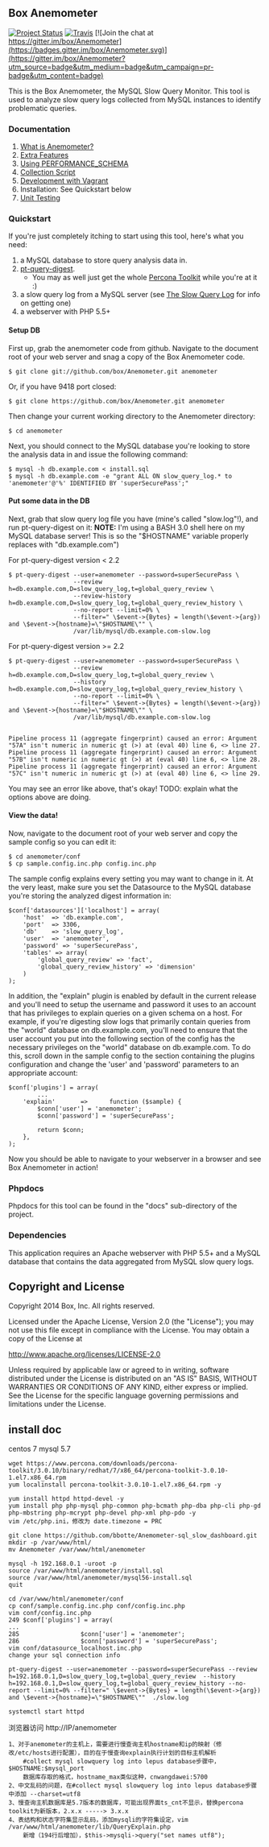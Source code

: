 
Box Anemometer
--------------
[![Project Status](http://opensource.box.com/badges/maintenance.svg)](http://opensource.box.com/badges)
[![Travis](https://img.shields.io/travis/box/Anemometer.svg?maxAge=2592000)](https://travis-ci.org/box/Anemometer)
[![Join the chat at https://gitter.im/box/Anemometer](https://badges.gitter.im/box/Anemometer.svg)](https://gitter.im/box/Anemometer?utm_source=badge&utm_medium=badge&utm_campaign=pr-badge&utm_content=badge)

This is the Box Anemometer, the MySQL Slow Query Monitor.  This tool is used to analyze slow query logs collected from MySQL instances to identify problematic queries.

### Documentation ###

1.	[What is Anemometer?](https://github.com/box/Anemometer/wiki)
2.	[Extra Features](https://github.com/box/Anemometer/wiki/Extra-Features)
3.	[Using PERFORMANCE_SCHEMA](https://github.com/box/Anemometer/wiki/Using-PERFORMANCE_SCHEMA-in-MySQL-5.6)
4.	[Collection Script](https://github.com/box/Anemometer/wiki/Anemometer-Collection-Script)
5.	[Development with Vagrant](https://github.com/box/Anemometer/wiki/Development-with-Vagrant)
6.	Installation: See Quickstart below
7.  [Unit Testing](https://github.com/box/Anemometer/wiki/Unit-Testing)

### Quickstart ###

If you're just completely itching to start using this tool, here's what you need:

1.	a MySQL database to store query analysis data in.
2.	[pt-query-digest](http://www.percona.com/doc/percona-toolkit/pt-query-digest.html).
	*	You may as well just get the whole [Percona Toolkit](http://www.percona.com/doc/percona-toolkit) while you're at it :)
3.	a slow query log from a MySQL server (see [The Slow Query Log](http://dev.mysql.com/doc/refman/5.5/en/slow-query-log.html) for info on getting one)
4.	a webserver with PHP 5.5+


#### Setup DB ####

First up, grab the anemometer code from github. Navigate to the document root of your web server and snag a copy of the Box Anemometer code.

    $ git clone git://github.com/box/Anemometer.git anemometer 
Or, if you have 9418 port closed:

    $ git clone https://github.com/box/Anemometer.git anemometer 


Then change your current working directory to the Anemometer directory:

    $ cd anemometer
    
Next, you should connect to the MySQL database you're looking to store the analysis data in and issue the following command:

    $ mysql -h db.example.com < install.sql
    $ mysql -h db.example.com -e "grant ALL ON slow_query_log.* to 'anemometer'@'%' IDENTIFIED BY 'superSecurePass';"

#### Put some data in the DB ####

Next, grab that slow query log file you have (mine's called "slow.log"!), and run pt-query-digest on it:
**NOTE:** I'm using a BASH 3.0 shell here on my MySQL database server! This is so the "$HOSTNAME" variable properly replaces with "db.example.com")


For pt-query-digest version < 2.2

    $ pt-query-digest --user=anemometer --password=superSecurePass \
                      --review h=db.example.com,D=slow_query_log,t=global_query_review \
                      --review-history h=db.example.com,D=slow_query_log,t=global_query_review_history \
                      --no-report --limit=0% \ 
                      --filter=" \$event->{Bytes} = length(\$event->{arg}) and \$event->{hostname}=\"$HOSTNAME\"" \ 
                      /var/lib/mysql/db.example.com-slow.log
    

For pt-query-digest version >= 2.2

    $ pt-query-digest --user=anemometer --password=superSecurePass \
                      --review h=db.example.com,D=slow_query_log,t=global_query_review \
                      --history h=db.example.com,D=slow_query_log,t=global_query_review_history \
                      --no-report --limit=0% \ 
                      --filter=" \$event->{Bytes} = length(\$event->{arg}) and \$event->{hostname}=\"$HOSTNAME\"" \ 
                      /var/lib/mysql/db.example.com-slow.log


    Pipeline process 11 (aggregate fingerprint) caused an error: Argument "57A" isn't numeric in numeric gt (>) at (eval 40) line 6, <> line 27.
    Pipeline process 11 (aggregate fingerprint) caused an error: Argument "57B" isn't numeric in numeric gt (>) at (eval 40) line 6, <> line 28.
    Pipeline process 11 (aggregate fingerprint) caused an error: Argument "57C" isn't numeric in numeric gt (>) at (eval 40) line 6, <> line 29.

You may see an error like above, that's okay!
TODO: explain what the options above are doing.


#### View the data! ####

Now, navigate to the document root of your web server and copy the sample config so you can edit it:

    $ cd anemometer/conf
    $ cp sample.config.inc.php config.inc.php 


The sample config explains every setting you may want to change in it.  At the very least, make sure you set the Datasource to the MySQL database you're storing the analyzed digest information in:

    $conf['datasources']['localhost'] = array(
    	'host'	=> 'db.example.com',
    	'port'	=> 3306,
    	'db'	=> 'slow_query_log',
    	'user'	=> 'anemometer',
    	'password' => 'superSecurePass',
    	'tables' => array(
    		'global_query_review' => 'fact',
    		'global_query_review_history' => 'dimension'
    	)
    );

In addition, the "explain" plugin is enabled by default in the current release and you'll need to setup the username and password it uses to an account that has privileges to explain queries on a given schema on a host.  For example, if you're digesting slow logs that primarily contain queries from the "world" database on db.example.com, you'll need to ensure that the user account you put into the following section of the config has the necessary privileges on the "world" database on db.example.com.  To do this, scroll down in the sample config to the section containing the plugins configuration and change the 'user' and 'password' parameters to an appropriate account:

    $conf['plugins'] = array(
            ...
        'explain'       =>      function ($sample) {
            $conn['user'] = 'anemometer';
            $conn['password'] = 'superSecurePass';
            
            return $conn;
        },
    );



Now you should be able to navigate to your webserver in a browser and see Box Anemometer in action!


### Phpdocs ###

Phpdocs for this tool can be found in the "docs" sub-directory of the project.

### Dependencies ###

This application requires an Apache webserver with PHP 5.5+ and a MySQL database that contains the data aggregated from MySQL slow query logs.


## Copyright and License

Copyright 2014 Box, Inc. All rights reserved.

Licensed under the Apache License, Version 2.0 (the "License");
you may not use this file except in compliance with the License.
You may obtain a copy of the License at

   http://www.apache.org/licenses/LICENSE-2.0

Unless required by applicable law or agreed to in writing, software
distributed under the License is distributed on an "AS IS" BASIS,
WITHOUT WARRANTIES OR CONDITIONS OF ANY KIND, either express or implied.
See the License for the specific language governing permissions and
limitations under the License.


## install doc

centos 7
mysql 5.7

    wget https://www.percona.com/downloads/percona-toolkit/3.0.10/binary/redhat/7/x86_64/percona-toolkit-3.0.10-1.el7.x86_64.rpm
    yum localinstall percona-toolkit-3.0.10-1.el7.x86_64.rpm -y
    
    yum install httpd httpd-devel -y
    yum install php php-mysql php-common php-bcmath php-dba php-cli php-gd php-mbstring php-mcrypt php-devel php-xml php-pdo -y
    vim /etc/php.ini，修改为 date.timezone = PRC

    git clone https://github.com/bbotte/Anemometer-sql_slow_dashboard.git
    mkdir -p /var/www/html/
    mv Anemometer /var/www/html/anemometer
    
    mysql -h 192.168.0.1 -uroot -p
    source /var/www/html/anemometer/install.sql
    source /var/www/html/anemometer/mysql56-install.sql
    quit
    
    cd /var/www/html/anemometer/conf
    cp conf/sample.config.inc.php conf/config.inc.php
    vim conf/config.inc.php
    249 $conf['plugins'] = array(
    ...
    285                 $conn['user'] = 'anemometer';
    286                 $conn['password'] = 'superSecurePass';
    vim conf/datasource_localhost.inc.php
    change your sql connection info
    
    pt-query-digest --user=anemometer --password=superSecurePass --review h=192.168.0.1,D=slow_query_log,t=global_query_review  --history h=192.168.0.1,D=slow_query_log,t=global_query_review_history --no-report --limit=0% --filter=" \$event->{Bytes} = length(\$event->{arg}) and \$event->{hostname}=\"$HOSTNAME\""  ./slow.log

    systemctl start httpd

浏览器访问 http://IP/anemometer

```
1、对于anemometer的主机上，需要进行慢查询主机hostname和ip的映射（修改/etc/hosts进行配置），目的在于慢查询explain执行计划的目标主机解析
    #collect mysql slowquery log into lepus database步骤中，$HOSTNAME:$mysql_port
    数据库存取的格式，hostname_max类似这种，cnwangdawei:5700
2、中文乱码的问题，在#collect mysql slowquery log into lepus database步骤中添加 --charset=utf8
3、慢查询主机数据库是5.7版本的数据库，可能出现界面ts_cnt不显示，替换percona toolkit为新版本，2.x.x -----> 3.x.x
4、表结构和状态字符集显示乱码，添加mysqli的字符集设定，vim /var/www/html/anemometer/lib/QueryExplain.php
    新增（194行后增加），$this->mysqli->query("set names utf8");

```
